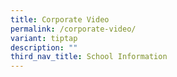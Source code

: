 ```yaml
---
title: Corporate Video
permalink: /corporate-video/
variant: tiptap
description: ""
third_nav_title: School Information
---
```

